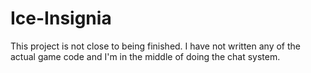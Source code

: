 # Ice-Insignia
This project is not close to being finished. I have not written any of the actual game code and I'm in the middle of doing the chat system.
